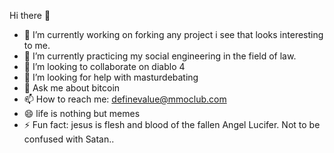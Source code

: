 Hi there 👋

- 🔭 I’m currently working on forking any project i see that looks interesting to me.
- 🌱 I’m currently practicing my social engineering in the field of law.
- 👯 I’m looking to collaborate on diablo 4
- 🤔 I’m looking for help with masturdebating 
- 💬 Ask me about bitcoin
- 📫 How to reach me: definevalue@mmoclub.com
- 😄 life is nothing but memes
- ⚡ Fun fact: jesus is flesh and blood of the fallen Angel Lucifer. Not to be confused with Satan..
